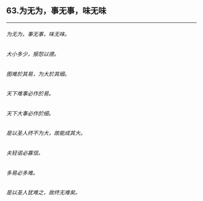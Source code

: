 ## 63.为无为，事无事，味无味
---


###### 为无为，事无事，味无味。

###### 大小多少，报怨以德。

###### 图难於其易，为大於其细。

###### 天下难事必作於易。

###### 天下大事必作於细。

###### 是以圣人终不为大，故能成其大。

###### 夫轻诺必寡信。

###### 多易必多难。

###### 是以圣人犹难之，故终无难矣。

######  

